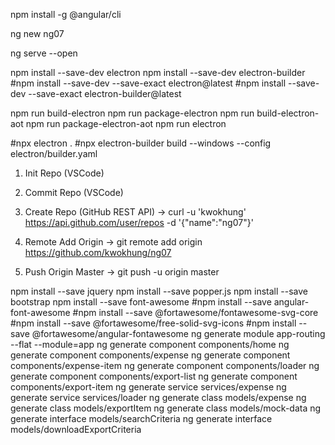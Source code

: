 npm install -g @angular/cli

ng new ng07

ng serve --open

npm install --save-dev electron
npm install --save-dev electron-builder
#npm install --save-dev --save-exact electron@latest
#npm install --save-dev --save-exact electron-builder@latest

npm run build-electron
npm run package-electron
npm run build-electron-aot
npm run package-electron-aot
npm run electron

#npx electron .
#npx electron-builder build --windows --config electron/builder.yaml

1. Init Repo (VSCode)

2. Commit Repo (VSCode)

3. Create Repo (GitHub REST API)
-> curl -u 'kwokhung' https://api.github.com/user/repos -d '{"name":"ng07"}'

4. Remote Add Origin
-> git remote add origin https://github.com/kwokhung/ng07

5. Push Origin Master
-> git push -u origin master

npm install --save jquery
npm install --save popper.js
npm install --save bootstrap
npm install --save font-awesome
#npm install --save angular-font-awesome
#npm install --save @fortawesome/fontawesome-svg-core
#npm install --save @fortawesome/free-solid-svg-icons
#npm install --save @fortawesome/angular-fontawesome
ng generate module app-routing --flat --module=app
ng generate component components/home
ng generate component components/expense
ng generate component components/expense-item
ng generate component components/loader
ng generate component components/export-list
ng generate component components/export-item
ng generate service services/expense
ng generate service services/loader
ng generate class models/expense
ng generate class models/exportItem
ng generate class models/mock-data
ng generate interface models/searchCriteria
ng generate interface models/downloadExportCriteria